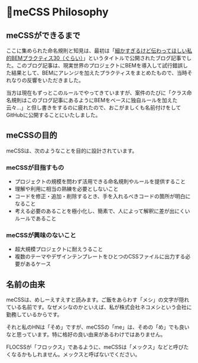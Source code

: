 # 🍚meCSS Philosophy

## meCSSができるまで

ここに集められた命名規則と知見は、最初は「[細かすぎるけど伝わってほしい私的BEMプラクティス30（ぐらい）](https://necomesi.jp/blog/tsmd/posts/152)」というタイトルで公開されたブログ記事でした。このブログ記事は、現実世界のプロジェクトにBEMを導入して試行錯誤した結果として、BEMにアレンジを加えたプラクティスをまとめたもので、当時それなりの反響をいただきました。

当方は現在もずっとこのルールでやってきていますが、案件のたびに「クラス命名規則はこのブログ記事にあるようにBEMをベースに独自ルールを加えた云々…」と但し書きをするのに疲れたので、おこがましくも名前付けをしてGitHubに公開することにいたしました。

## meCSSの目的

meCSSは、次のようなことを目的に設計されています。

### meCSSが目指すもの

- プロジェクトの規模を問わず活用できる命名規則やルールを提供すること
- 理解や利用に相当の熟練を必要としないこと
- コードを修正・追加・削除するとき、手を入れるべきコードの箇所が明白になること
- 考える必要のあることを極小化し、簡素で、人によって解釈に差が出にくいルールであること

### meCSSが興味のないこと

- 超大規模プロジェクトに耐えうること
- 複数のテーマやデザインテンプレートをひとつのCSSファイルに出力する必要があるケース

## 名前の由来

meCSSは、めしーえすえすと読みます。ご飯をあらわす「メシ」の文字が隠れている名前です。なぜメシなのかといえば、私が株式会社ネコメシという会社に勤務しているからです。

それと私のHNは「そめ」ですが、meCSSの「me」は、そめの「め」でも良いなと思っています。特に格好の良い由来があるわけではありません。

FLOCSSが「フロックス」であるように、meCSSは「メックス」などと呼びたくなるかもしれません。メックスと呼ばないでください。